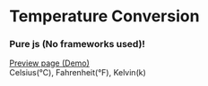 # Temperature Conversion 
### Pure js (No frameworks used)! <br>
[Preview page (Demo)](https://baselakasha.github.io/Temperature_conversion/) <br>
Celsius(°C), Fahrenheit(°F), Kelvin(k) <br>
